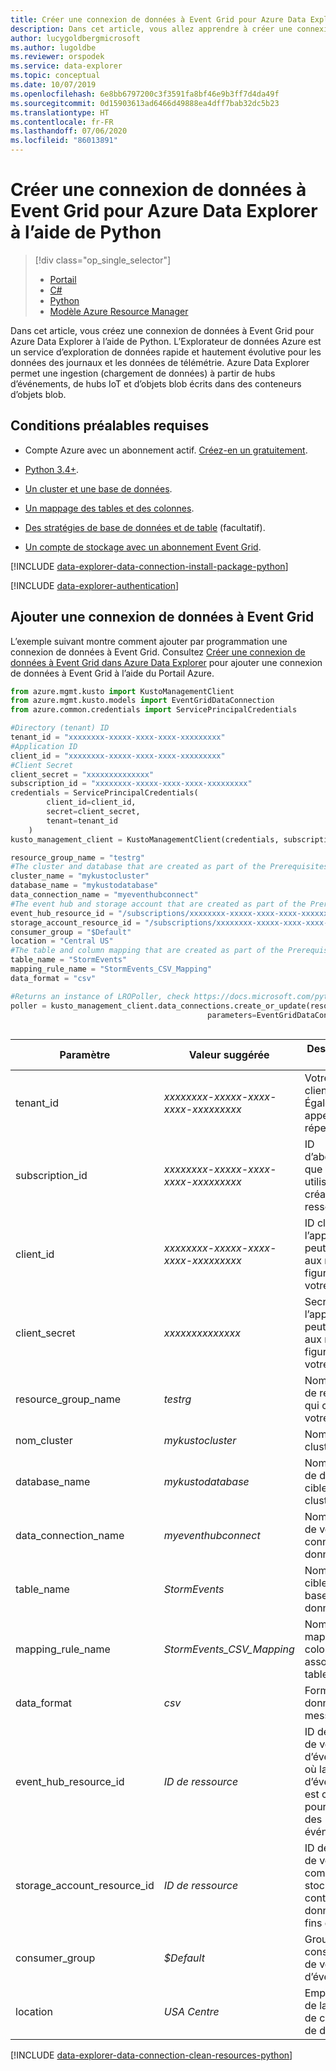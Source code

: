 ```yaml
---
title: Créer une connexion de données à Event Grid pour Azure Data Explorer à l’aide de Python
description: Dans cet article, vous allez apprendre à créer une connexion de données à Event Grid pour Azure Data Explorer à l’aide de Python.
author: lucygoldbergmicrosoft
ms.author: lugoldbe
ms.reviewer: orspodek
ms.service: data-explorer
ms.topic: conceptual
ms.date: 10/07/2019
ms.openlocfilehash: 6e8bb6797200c3f3591fa8bf46e9b3ff7d4da49f
ms.sourcegitcommit: 0d15903613ad6466d49888ea4dff7bab32dc5b23
ms.translationtype: HT
ms.contentlocale: fr-FR
ms.lasthandoff: 07/06/2020
ms.locfileid: "86013891"
---
```

# <a name="create-an-event-grid-data-connection-for-azure-data-explorer-by-using-python"></a>Créer une connexion de données à Event Grid pour Azure Data Explorer à l’aide de Python

> [!div class="op_single_selector"]
> * [Portail](ingest-data-event-grid.md)
> * [C#](data-connection-event-grid-csharp.md)
> * [Python](data-connection-event-grid-python.md)
> * [Modèle Azure Resource Manager](data-connection-event-grid-resource-manager.md)

Dans cet article, vous créez une connexion de données à Event Grid pour Azure Data Explorer à l’aide de Python. L’Explorateur de données Azure est un service d’exploration de données rapide et hautement évolutive pour les données des journaux et les données de télémétrie. Azure Data Explorer permet une ingestion (chargement de données) à partir de hubs d’événements, de hubs IoT et d’objets blob écrits dans des conteneurs d’objets blob.

## <a name="prerequisites"></a>Conditions préalables requises

* Compte Azure avec un abonnement actif. [Créez-en un gratuitement](https://azure.microsoft.com/free/?ref=microsoft.com&utm_source=microsoft.com&utm_medium=docs&utm_campaign=visualstudio).

* [Python 3.4+](https://www.python.org/downloads/).

* [Un cluster et une base de données](create-cluster-database-python.md).

* [Un mappage des tables et des colonnes](net-standard-ingest-data.md#create-a-table-on-your-test-cluster).

* [Des stratégies de base de données et de table](database-table-policies-csharp.md) (facultatif).

* [Un compte de stockage avec un abonnement Event Grid](../data-explorer/kusto/management/data-ingestion/eventgrid.md#create-an-event-grid-subscription-in-your-storage-account).

[!INCLUDE [data-explorer-data-connection-install-package-python](includes/data-explorer-data-connection-install-package-python.md)]

[!INCLUDE [data-explorer-authentication](includes/data-explorer-authentication.md)]

## <a name="add-an-event-grid-data-connection"></a>Ajouter une connexion de données à Event Grid

L’exemple suivant montre comment ajouter par programmation une connexion de données à Event Grid. Consultez [Créer une connexion de données à Event Grid dans Azure Data Explorer](ingest-data-event-grid.md#create-an-event-grid-data-connection-in-azure-data-explorer) pour ajouter une connexion de données à Event Grid à l’aide du Portail Azure.


```Python
from azure.mgmt.kusto import KustoManagementClient
from azure.mgmt.kusto.models import EventGridDataConnection
from azure.common.credentials import ServicePrincipalCredentials

#Directory (tenant) ID
tenant_id = "xxxxxxxx-xxxxx-xxxx-xxxx-xxxxxxxxx"
#Application ID
client_id = "xxxxxxxx-xxxxx-xxxx-xxxx-xxxxxxxxx"
#Client Secret
client_secret = "xxxxxxxxxxxxxx"
subscription_id = "xxxxxxxx-xxxxx-xxxx-xxxx-xxxxxxxxx"
credentials = ServicePrincipalCredentials(
        client_id=client_id,
        secret=client_secret,
        tenant=tenant_id
    )
kusto_management_client = KustoManagementClient(credentials, subscription_id)

resource_group_name = "testrg"
#The cluster and database that are created as part of the Prerequisites
cluster_name = "mykustocluster"
database_name = "mykustodatabase"
data_connection_name = "myeventhubconnect"
#The event hub and storage account that are created as part of the Prerequisites
event_hub_resource_id = "/subscriptions/xxxxxxxx-xxxxx-xxxx-xxxx-xxxxxxxxx/resourceGroups/xxxxxx/providers/Microsoft.EventHub/namespaces/xxxxxx/eventhubs/xxxxxx"
storage_account_resource_id = "/subscriptions/xxxxxxxx-xxxxx-xxxx-xxxx-xxxxxxxxx/resourceGroups/xxxxxx/providers/Microsoft.Storage/storageAccounts/xxxxxx"
consumer_group = "$Default"
location = "Central US"
#The table and column mapping that are created as part of the Prerequisites
table_name = "StormEvents"
mapping_rule_name = "StormEvents_CSV_Mapping"
data_format = "csv"

#Returns an instance of LROPoller, check https://docs.microsoft.com/python/api/msrest/msrest.polling.lropoller?view=azure-python
poller = kusto_management_client.data_connections.create_or_update(resource_group_name=resource_group_name, cluster_name=cluster_name, database_name=database_name, data_connection_name=data_connection_name,
                                            parameters=EventGridDataConnection(storage_account_resource_id=storage_account_resource_id, event_hub_resource_id=event_hub_resource_id, 
                                                                                consumer_group=consumer_group, table_name=table_name, location=location, mapping_rule_name=mapping_rule_name, data_format=data_format))
```
|**Paramètre** | **Valeur suggérée** | **Description du champ**|
|---|---|---|
| tenant_id | *xxxxxxxx-xxxxx-xxxx-xxxx-xxxxxxxxx* | Votre ID de client. Également appelé ID de répertoire.|
| subscription_id | *xxxxxxxx-xxxxx-xxxx-xxxx-xxxxxxxxx* | ID d’abonnement que vous utilisez pour la création de ressources.|
| client_id | *xxxxxxxx-xxxxx-xxxx-xxxx-xxxxxxxxx* | ID client de l’application qui peut accéder aux ressources figurant dans votre locataire.|
| client_secret | *xxxxxxxxxxxxxx* | Secret client de l’application qui peut accéder aux ressources figurant dans votre locataire. |
| resource_group_name | *testrg* | Nom du groupe de ressources qui contient votre cluster.|
| nom_cluster | *mykustocluster* | Nom de votre cluster.|
| database_name | *mykustodatabase* | Nom de la base de données cible dans votre cluster.|
| data_connection_name | *myeventhubconnect* | Nom souhaité de votre connexion de données.|
| table_name | *StormEvents* | Nom de la table cible dans la base de données cible.|
| mapping_rule_name | *StormEvents_CSV_Mapping* | Nom de votre mappage de colonnes associé à la table cible.|
| data_format | *csv* | Format de données du message.|
| event_hub_resource_id | *ID de ressource* | ID de ressource de votre hub d’événements où la grille d’événements est configurée pour envoyer des événements. |
| storage_account_resource_id | *ID de ressource* | ID de ressource de votre compte de stockage qui contient les données à des fins d’ingestion. |
| consumer_group | *$Default* | Groupe de consommateurs de votre hub d’événements.|
| location | *USA Centre* | Emplacement de la ressource de connexion de données.|

[!INCLUDE [data-explorer-data-connection-clean-resources-python](includes/data-explorer-data-connection-clean-resources-python.md)]
